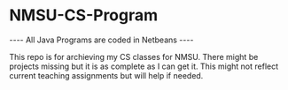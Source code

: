 # NMSU-CS-Program

---- All Java Programs are coded in Netbeans ----

This repo is for archieving my CS classes for NMSU. There might be projects missing but it is as complete as I can get it. This might not reflect current teaching assignments but will help if needed.
